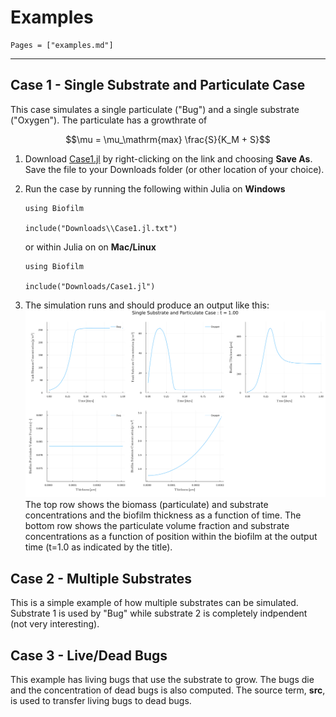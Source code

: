 
# Examples
```@contents
Pages = ["examples.md"]
```
---

## Case 1 - Single Substrate and Particulate Case

This case simulates a single particulate ("Bug") and a single substrate ("Oxygen").  The particulate has a growthrate of 
```math
\mu = \mu_\mathrm{max} \frac{S}{K_M + S}
```

1. Download [Case1.jl](https://raw.githubusercontent.com/markowkes/Biofilm.jl/main/examples/Case1.jl) by right-clicking on the link and choosing **Save As**.  Save the file to your Downloads folder (or other location of your choice).

2. Run the case by running the following within Julia on **Windows**

   ```
   using Biofilm   

   include("Downloads\\Case1.jl.txt")  
   ```

   or within Julia on on **Mac/Linux**

   ```
   using Biofilm   

   include("Downloads/Case1.jl")  
   ```

3. The simulation runs and should produce an output like this: ![Case 1 Output](images/Case1_final.svg)  The top row shows the biomass (particulate) and substrate concentrations and the biofilm thickness as a function of time.  The bottom row shows the particulate volume fraction and substrate concentrations as a function of position within the biofilm at the output time (t=1.0 as indicated by the title).

## Case 2 - Multiple Substrates

This is a simple example of how multiple substrates can be simulated.  Substrate 1 is used by "Bug" while substrate 2 is completely indpendent (not very interesting).

## Case 3 - Live/Dead Bugs 

This example has living bugs that use the substrate to grow.  The bugs die and the concentration of dead bugs is also computed.  The source term, **src**, is used to transfer living bugs to dead bugs.